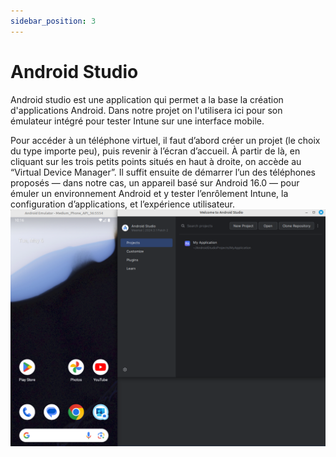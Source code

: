 ```yaml
---
sidebar_position: 3
---
```


# Android Studio

Android studio est une application qui permet a la base la création d'applications Android. 
Dans notre projet on l'utilisera ici pour son émulateur intégré pour tester Intune sur une interface mobile.

Pour accéder à un téléphone virtuel, il faut d’abord créer un projet (le choix du type importe peu), puis revenir à
l’écran d’accueil. À partir de là, en cliquant sur les trois petits points situés en haut à droite, on accède au “Virtual
Device Manager”.
Il suffit ensuite de démarrer l’un des téléphones proposés — dans notre cas, un appareil basé sur Android 16.0 —
pour émuler un environnement Android et y tester l’enrôlement Intune, la configuration d’applications, et
l’expérience utilisateur.
![](/img/android.png)


